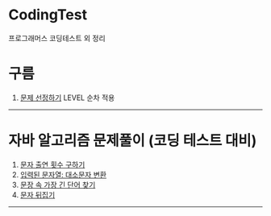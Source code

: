 # CodingTest
프로그래머스 코딩테스트 외 정리


# 구름
1. [문제 선정하기](CodingTest/src/_goorm1/Main.java) LEVEL 순차 적용

________________________________________________________________

# 자바 알고리즘 문제풀이 (코딩 테스트 대비)
1. [문자 출연 횟수 구하기](CodingTest/src/_J01/Main.java)
2. [입력된 문자열: 대소문자 변환](CodingTest/src/_J02/Main.java)
3. [문장 속 가장 긴 단어 찾기](CodingTest/src/_J03/Main.java)
4. [문자 뒤집기](CodingTest/src/_J04/Main.java)

________________________________________________________________
